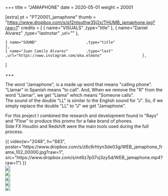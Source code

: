 +++
title = "JAMAPHONE"
date = 2020-05-01
weight = 20001

[extra]
pt = "PT20001_jamaphone"
thumb = "https://www.dropbox.com/s/q12ntsuthw35j2x/THUMB_jamaphone.jpg?raw=1"
credits = [
    { name="VISUALS"                    ,type="title"                                                                   },
    { name="Daniel Alvarez"             ,type="lastnotar"  ,url=""                                                      },
    
    { name="SOUND"                      ,type="title"                                                                   },
    { name="Juan Camilo Alvarez"        ,type="last"       ,url="https://www.instagram.com/aka.elmono"                  },
]

+++

<div class="page_text">

The word "Jamaphone", is a made up word that means "calling phone".</br>
"Llamar" in Spanish means "to call". And, When we remove the "R" from the word "Llamar", we get "Llama" which means "Someone calls".</br>
The sound of the double "LL" is similar to the English sound for "J". So, if we simply replace the double "LL" to "J" we get "Jamaphone".

For this project I combined the research and development found in "Rays" and "Flow" to produce this promo for a fake brand of phones.</br>
Side FX Houdini and Redshift were the main tools used during the full process.

</div>

<div class="mwall">
<div class="mwall_items">
<div class="mwall_item">{{ video(w="2048", h="683", poster="https://www.dropbox.com/s/z6c6rhtyn3de03g/WEB_jamaphone_frame_102_00000.jpg?raw=1", src="https://www.dropbox.com/s/mt6z7p07vj3zy5d/WEB_jamaphone.mp4?raw=1") }}</div>
<div class="mwall_item"><img src="https://www.dropbox.com/s/isqsr0d194zvby8/WEB_jamaphone_frame_118_00000.jpg?raw=1"></div>
<div class="mwall_item"><img src="https://www.dropbox.com/s/v1q1agnudsjomnj/WEB_jamaphone_frame_135_00000.jpg?raw=1"></div>
<div class="mwall_item"><img src="https://www.dropbox.com/s/z5pfcmzl4e22aqm/WEB_jamaphone_frame_178_00000.jpg?raw=1"></div>
<div class="mwall_item"><img src="https://www.dropbox.com/s/7rdbx2qed3gi9m9/WEB_jamaphone_frame_245_00000.jpg?raw=1"></div>
<div class="mwall_item"><img src="https://www.dropbox.com/s/nbu1ugls5zkg3gb/WEB_jamaphone_frame_275_00000.jpg?raw=1"></div>
</div>
</div>



